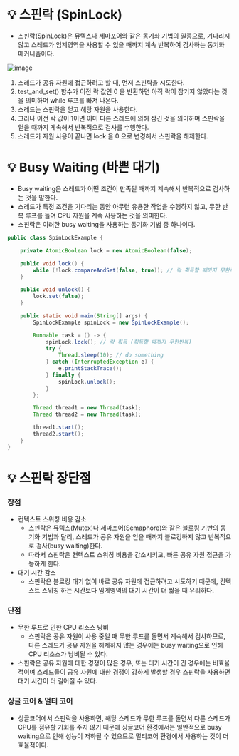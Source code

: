 # 💡 스핀락 (SpinLock)

- 스핀락(SpinLock)은 뮤텍스나 세마포어와 같은 동기화 기법의 일종으로, 기다리지 않고 스레드가 임계영역을 사용할 수 있을 때까지 계속 반복하여 검사하는 동기화 메커니즘이다.

![image](https://github.com/shin-je-woo/TIL/assets/39439576/d13b1ef8-bbce-46c7-81de-219162285e5e)

1) 스레드가 공유 자원에 접근하려고 할 때, 먼저 스핀락을 시도한다.
2) test_and_set() 함수가 이전 락 값인 0 을 반환하면 아직 락이 잠기지 않았다는 것을 의미하며 while 루프를 빠져 나온다.
3) 스레드는 스핀락을 얻고 해당 자원을 사용한다.
4) 그러나 이전 락 값이 1이면 이미 다른 스레드에 의해 잠긴 것을 의미하며 스핀락을 얻을 때까지 계속해서 반복적으로 검사를 수행한다.
5) 스레드가 자원 사용이 끝나면 lock 을 0 으로 변경해서 스핀락을 해제한다.

# 💡 Busy Waiting (바쁜 대기)

- Busy waiting은 스레드가 어떤 조건이 만족될 때까지 계속해서 반복적으로 검사하는 것을 말한다.
- 스레드가 특정 조건을 기다리는 동안 아무런 유용한 작업을 수행하지 않고, 무한 반복 루프를 돌며 CPU 자원을 계속 사용하는 것을 의미한다.
- 스핀락은 이러한 busy waiting을 사용하는 동기화 기법 중 하나이다.

```java
public class SpinLockExample {

    private AtomicBoolean lock = new AtomicBoolean(false);

    public void lock() {
        while (!lock.compareAndSet(false, true)); // 락 획득할 때까지 무한루프
    }

    public void unlock() {
        lock.set(false);
    }

    public static void main(String[] args) {
        SpinLockExample spinLock = new SpinLockExample();

        Runnable task = () -> {
            spinLock.lock(); // 락 획득 (획득할 때까지 무한반복)
            try {
                Thread.sleep(10); // do something
            } catch (InterruptedException e) {
                e.printStackTrace();
            } finally {
                spinLock.unlock();
            }
        };

        Thread thread1 = new Thread(task);
        Thread thread2 = new Thread(task);

        thread1.start();
        thread2.start();
    }
}
```

# 💡 스핀락 장단점

### 장점

- 컨텍스트 스위칭 비용 감소
  - 스핀락은 뮤텍스(Mutex)나 세마포어(Semaphore)와 같은 블로킹 기반의 동기화 기법과 달리, 스레드가 공유 자원을 얻을 때까지 블로킹하지 않고 반복적으로 검사(busy waiting)한다.
  - 따라서 스핀락은 컨텍스트 스위칭 비용을 감소시키고, 빠른 공유 자원 접근을 가능하게 한다.
- 대기 시간 감소
  - 스핀락은 블로킹 대기 없이 바로 공유 자원에 접근하려고 시도하기 때문에, 컨텍스트 스위칭 하는 시간보다 임계영역의 대기 시간이 더 짧을 때 유리하다.

### 단점

- 무한 루프로 인한 CPU 리소스 낭비
  - 스핀락은 공유 자원이 사용 중일 때 무한 루프를 돌면서 계속해서 검사하므로, 다른 스레드가 공유 자원을 해제하지 않는 경우에는 busy waiting으로 인해 CPU 리소스가 낭비될 수 있다.
- 스핀락은 공유 자원에 대한 경쟁이 많은 경우, 또는 대기 시간이 긴 경우에는 비효율적이며 스레드들이 공유 자원에 대한 경쟁이 강하게 발생할 경우 스핀락을 사용하면 대기 시간이 더 길어질 수 있다.

### 싱글 코어 & 멀티 코어
- 싱글코어에서 스핀락을 사용하면, 해당 스레드가 무한 루프를 돌면서 다른 스레드가 CPU를 점유할 기회를 주지 않기 때문에 싱글코어 환경에서는 일반적으로 busy waiting으로 인해 성능이 저하될 수 있으므로 멀티코어 환경에서 사용하는 것이 더 효율적이다.
